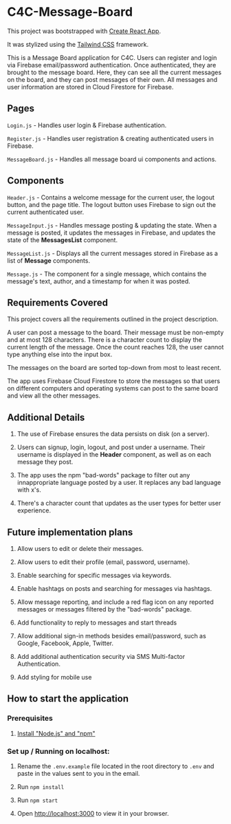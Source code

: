 
# C4C-Message-Board

This project was bootstrapped with [Create React App](https://github.com/facebook/create-react-app).

It was stylized using the [Tailwind CSS](https://tailwindcss.com/) framework.

This is a Message Board application for C4C. Users can register and login via Firebase email/password authentication.
Once authenticated, they are brought to the message board. Here, they can see all the current messages on the board, and they can post messages of their own.
All messages and user information are stored in Cloud Firestore for Firebase.

## Pages

`Login.js` - Handles user login & Firebase authentication.

`Register.js` - Handles user registration & creating authenticated users in Firebase.

`MessageBoard.js` - Handles all message board ui components and actions.

## Components

`Header.js` - Contains a welcome message for the current user, the logout button, and the page title. The logout button uses Firebase to sign out the current authenticated user.

`MessageInput.js` - Handles message posting & updating the state. When a message is posted, it updates the messages in Firebase, and updates the state of the <b>MessagesList</b> component.

`MessageList.js` - Displays all the current messages stored in Firebase as a list of <b>Message</b> components.

`Message.js` - The component for a single message, which contains the message's text, author, and a timestamp for when it was posted.

## Requirements Covered

This project covers all the requirements outlined in the project description. 

A user can post a message to the board. Their message must be non-empty and at most 128 characters. There is a character count to display the current length of the message. Once the count reaches 128, the user cannot type anything else into the input box.

The messages on the board are sorted top-down from most to least recent.

The app uses Firebase Cloud Firestore to store the messages so that users on different computers and operating systems can post to the same board and view all the other messages.

## Additional Details

1. The use of Firebase ensures the data persists on disk (on a server).

2. Users can signup, login, logout, and post under a username. Their username is displayed in the <b>Header</b> component, as well as on each message they post.

3. The app uses the npm "bad-words" package to filter out any innappropriate language posted by a user. It replaces any bad language with x's.

4. There's a character count that updates as the user types for better user experience.

## Future implementation plans

1. Allow users to edit or delete their messages.

2. Allow users to edit their profile (email, password, username).

3. Enable searching for specific messages via keywords.

4. Enable hashtags on posts and searching for messages via hashtags.

5. Allow message reporting, and include a red flag icon on any reported messages or messages filtered by the "bad-words" package.

6. Add functionality to reply to messages and start threads

7. Allow additional sign-in methods besides email/password, such as Google, Facebook, Apple, Twitter.

8. Add additional authentication security via SMS Multi-factor Authentication.

9. Add styling for mobile use

## How to start the application

### Prerequisites

1. [Install "Node.js" and "npm"](https://nodejs.org/en/download/current/) 

### Set up / Running on localhost:

1. Rename the `.env.example` file located in the root directory to `.env` and paste in the values sent to you in the email.

2. Run `npm install`

3. Run `npm start`

4. Open [http://localhost:3000](http://localhost:3000) to view it in your browser.

